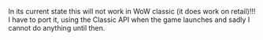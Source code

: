 In its current state this will not work in WoW classic (it does work on retail)!!!
I have to port it, using the Classic API when the game launches and sadly I cannot do anything until then.